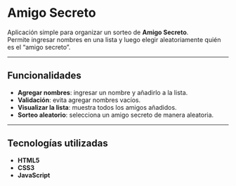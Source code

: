 # Amigo Secreto

Aplicación simple para organizar un sorteo de **Amigo Secreto**.  
Permite ingresar nombres en una lista y luego elegir aleatoriamente quién es el “amigo secreto”.

---

## Funcionalidades

- **Agregar nombres**: ingresar un nombre y añadirlo a la lista.  
- **Validación**: evita agregar nombres vacíos.  
- **Visualizar la lista**: muestra todos los amigos añadidos.  
- **Sorteo aleatorio**: selecciona un amigo secreto de manera aleatoria.  

---

## Tecnologías utilizadas

- **HTML5**  
- **CSS3**  
- **JavaScript**  

